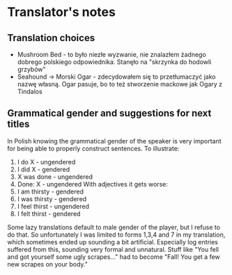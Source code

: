 # Translator's notes

## Translation choices

- Mushroom Bed - to było niezłe wyzwanie, nie znalazłem żadnego dobrego polskiego odpowiednika. Stanęło na "skrzynka do hodowli grzybów"
- Seahound -> Morski Ogar - zdecydowałem się to przetłumaczyć jako nazwę własną. Ogar pasuje, bo to też stworzenie mackowe jak Ogary z Tindalos

## Grammatical gender and suggestions for next titles

In Polish knowing the grammatical gender of the speaker is very important for being able to properly construct sentences. To illustrate:

1. I do X - ungendered
2. I did X - gendered
3. X was done - ungendered
4. Done: X - ungendered
With adjectives it gets worse:
5. I am thirsty - gendered
6. I was thirsty - gendered
7. I feel thirst - ungendered
8. I felt thirst - gendered

Some lazy translations default to male gender of the player, but I refuse to do that. So unfortunately I was limited to forms 1,3,4 and 7 in my translation, which sometimes ended up sounding a bit artificial. Especially log entries suffered from this, sounding very formal and unnatural. Stuff like "You fell and got yourself some ugly scrapes..." had to become "Fall! You get a few new scrapes on your body."